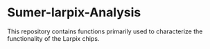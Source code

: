 # Sumer-larpix-Analysis

This repository contains functions primarily used to characterize the functionality of the Larpix chips.
